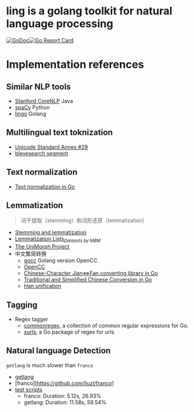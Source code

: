 # ling is a golang toolkit for natural language processing
[![GoDoc](https://godoc.org/github.com/liuzl/ling?status.svg)](https://godoc.org/github.com/liuzl/ling)[![Go Report Card](https://goreportcard.com/badge/github.com/liuzl/ling)](https://goreportcard.com/report/github.com/liuzl/ling)

# Implementation references
## Similar NLP tools
* [Stanford CoreNLP](https://stanfordnlp.github.io/CoreNLP/index.html) Java
* [spaCy](https://spacy.io/) Python
* [lingo](https://github.com/chewxy/lingo) Golang
## Multilingual text toknization
* [Unicode Standard Annex #29](http://www.unicode.org/reports/tr29/)
* [blevesearch segment](https://github.com/liuzl/segment)
## Text normalization
* [Text normalization in Go](https://blog.golang.org/normalization)
## Lemmatization
> 词干提取（stemming）和词形还原（lemmatization）

* [Stemming and lemmatization](https://nlp.stanford.edu/IR-book/html/htmledition/stemming-and-lemmatization-1.html)
* [Lemmatization Lists](http://www.lexiconista.com/datasets/lemmatization/)*<sub>Datasets by MBM </sub>*
* [The UniMorph Project](https://unimorph.github.io/)
* 中文繁简转换
  * [gocc](https://github.com/liuzl/gocc) Golang version OpenCC
  * [OpenCC](https://github.com/BYVoid/OpenCC)
  * [Chinese-Character Jian<=>Fan converting library in Go](https://github.com/go-cc/cc-jianfan)
  * [Traditional and Simplified Chinese Conversion in Go](https://github.com/siongui/gojianfan)
  * [Han unification](https://en.wikipedia.org/wiki/Han_unification)
## Tagging
* Regex tagger
  * [commonregex](https://github.com/mingrammer/commonregex), a collection of common regular expressions for Go.
  * [xurls](https://github.com/mvdan/xurls), a Go package of regex for urls.
## Natural language Detection

`getlang` is much slower than `franco`

* [getlang](https://github.com/rylans/getlang)
* [franco][https://github.com/liuzl/franco]
* [test scripts](https://github.com/liuzl/org_name_parser/blob/master/parse/pprof.sh)
  * franco: Duration: 5.12s, 26.93%
  * getlang: Duration: 11.58s, 59.54%